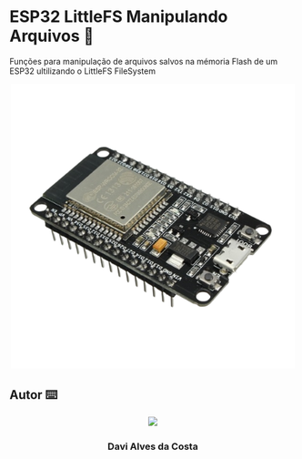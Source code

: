 # ESP32 LittleFS Manipulando Arquivos 📂
 Funções para manipulação de arquivos salvos na mémoria Flash de um ESP32 ultilizando o LittleFS FileSystem
 
<p align="center">
  <img src= "https://raw.githubusercontent.com/Davi4076018/ESP32_LittleFS_Manipulando_Arquivos/main/readme-image/esp32.png" width = "500px"></a>
</p>

## Autor ⌨️

<p align="center">
  <img src= "https://avatars.githubusercontent.com/u/89622689?v=4" width = "250px"></a>
  <h3 align="center">Davi Alves da Costa</h3>
</p>
